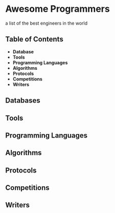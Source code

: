 # Awesome Programmers

a list of the best engineers in the world

## Table of Contents

- **Database**
- **Tools**
- **Programming Languages**
- **Algorithms**
- **Protocols**
- **Competitions**
- **Writers**

## Databases

## Tools

## Programming Languages

## Algorithms

## Protocols

## Competitions

## Writers
